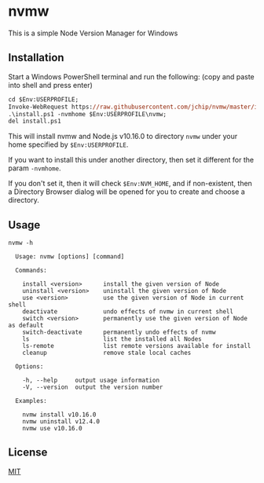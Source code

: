 nvmw
====

This is a simple Node Version Manager for Windows

## Installation

Start a Windows PowerShell terminal and run the following: (copy and paste into shell and press enter)

```ps
cd $Env:USERPROFILE;
Invoke-WebRequest https://raw.githubusercontent.com/jchip/nvmw/master/install.ps1 -o install.ps1;
.\install.ps1 -nvmhome $Env:USERPROFILE\nvmw;
del install.ps1
```

This will install nvmw and Node.js v10.16.0 to directory `nvmw` under your home specified by `$Env:USERPROFILE`.

If you want to install this under another directory, then set it different for the param `-nvmhome`.

If you don't set it, then it will check `$Env:NVM_HOME`, and if non-existent, then a Directory Browser dialog will be opened for you to create and choose a directory.

## Usage

```
nvmw -h

  Usage: nvmw [options] [command]

  Commands:

    install <version>      install the given version of Node
    uninstall <version>    uninstall the given version of Node
    use <version>          use the given version of Node in current shell
    deactivate             undo effects of nvmw in current shell
    switch <version>       permanently use the given version of Node as default
    switch-deactivate      permanently undo effects of nvmw
    ls                     list the installed all Nodes
    ls-remote              list remote versions available for install
    cleanup                remove stale local caches

  Options:

    -h, --help     output usage information
    -V, --version  output the version number

  Examples:

    nvmw install v10.16.0
    nvmw uninstall v12.4.0
    nvmw use v10.16.0
```

## License
[MIT](http://www.opensource.org/licenses/MIT)
